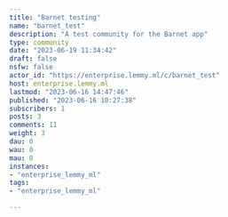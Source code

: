 ```yaml
---
title: "Barnet testing" 
name: "barnet_test"
description: "A test community for the Barnet app"
type: community
date: "2023-06-19 11:34:42"
draft: false
nsfw: false
actor_id: "https://enterprise.lemmy.ml/c/barnet_test"
host: enterprise.lemmy.ml
lastmod: "2023-06-16 14:47:46"
published: "2023-06-16 10:27:38"
subscribers: 1
posts: 3
comments: 11
weight: 3
dau: 0
wau: 0
mau: 0
instances:
- "enterprise_lemmy_ml"
tags: 
- "enterprise_lemmy_ml"

---
```

